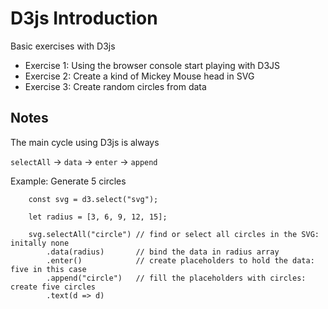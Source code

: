 # D3js Introduction
Basic exercises with D3js

* Exercise 1: Using the browser console start playing with D3JS
* Exercise 2: Create a kind of Mickey Mouse head in SVG
* Exercise 3: Create random circles from data

## Notes

The main cycle using D3js is always

`selectAll` -> `data` -> `enter` -> `append`

Example: Generate 5 circles
```
    const svg = d3.select("svg");

    let radius = [3, 6, 9, 12, 15];

    svg.selectAll("circle") // find or select all circles in the SVG: initally none
        .data(radius)       // bind the data in radius array
        .enter()            // create placeholders to hold the data: five in this case
        .append("circle")   // fill the placeholders with circles: create five circles
        .text(d => d)
```